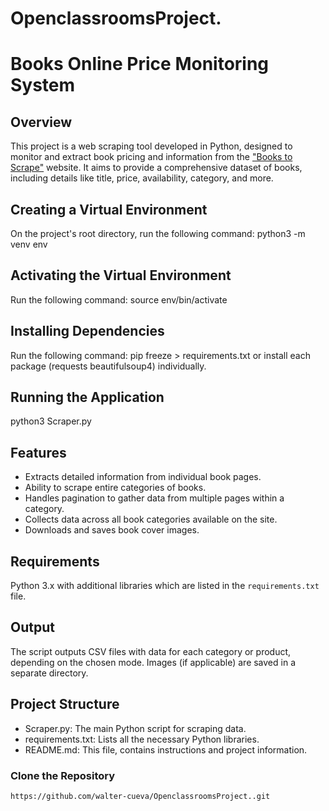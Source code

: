 # OpenclassroomsProject.
# Books Online Price Monitoring System

## Overview
This project is a web scraping tool developed in Python, designed to monitor and extract book pricing and information from the ["Books to Scrape"](https://books.toscrape.com/index.html) website. It aims to provide a comprehensive dataset of books, including details like title, price, availability, category, and more.

## Creating a Virtual Environment
On the project's root directory, run the following command: python3 -m venv env

## Activating the Virtual Environment
Run the following command: source env/bin/activate

## Installing Dependencies
Run the following command: pip freeze > requirements.txt or install each package (requests
beautifulsoup4) individually.

## Running the Application
python3 Scraper.py 

## Features
- Extracts detailed information from individual book pages.
- Ability to scrape entire categories of books.
- Handles pagination to gather data from multiple pages within a category.
- Collects data across all book categories available on the site.
- Downloads and saves book cover images.

## Requirements
Python 3.x with additional libraries which are listed in the `requirements.txt` file.

## Output
The script outputs CSV files with data for each category or product, depending on the chosen mode. Images (if applicable) are saved in a separate directory.

## Project Structure

- Scraper.py: The main Python script for scraping data.
- requirements.txt: Lists all the necessary Python libraries.
- README.md: This file, contains instructions and project information.

### Clone the Repository
```bash
https://github.com/walter-cueva/OpenclassroomsProject..git

